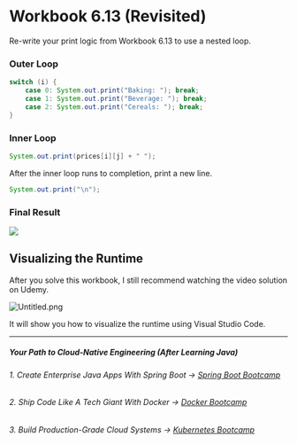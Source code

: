 # Workbook 6.13 (Revisited)

Re-write your print logic from Workbook 6.13 to use a nested loop.

### **Outer Loop**
```java
switch (i) {
    case 0: System.out.print("Baking: "); break;
    case 1: System.out.print("Beverage: "); break;
    case 2: System.out.print("Cereals: "); break;
}
```

### **Inner Loop**
```java
System.out.print(prices[i][j] + " ");
```
After the inner loop runs to completion, print a new line.
```java
System.out.print("\n");
```
### Final Result
![](https://firebasestorage.googleapis.com/v0/b/learnthepart-75aed.appspot.com/o/images%2F4e6538fb-c766-42cb-b859-d5916065d865?alt=media&token=43e44b2a-d1ff-4dc6-9628-4079e93ed5f3)

## Visualizing the Runtime

After you solve this workbook, I still recommend watching the video solution on Udemy.

![Untitled.png](https://firebasestorage.googleapis.com/v0/b/learnthepart-75aed.appspot.com/o/images%2Fae050518-5885-4ebc-be5f-5e8ccb6c4df3?alt=media&token=2f338692-a565-4676-af1a-45b5671b1493)

It will show you how to visualize the runtime using Visual Studio Code.

----------
##### Your Path to Cloud-Native Engineering (After Learning Java)
###### 1. Create Enterprise Java Apps With Spring Boot → [Spring Boot Bootcamp](https://www.udemy.com/course/the-complete-spring-boot-development-bootcamp/?couponCode=SPRING_BOOTCAMP)
###### 2. Ship Code Like A Tech Giant With Docker → [Docker Bootcamp](https://www.udemy.com/course/docker-bootcamp-conquer-docker-with-real-world-projects/?couponCode=DOCKER_BOOTCAMP)
###### 3. Build Production-Grade Cloud Systems → [Kubernetes Bootcamp](https://kubernetestraining.io/)